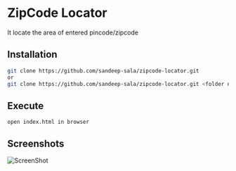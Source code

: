 # ZipCode Locator

It locate the area of entered pincode/zipcode

## Installation

```bash
git clone https://github.com/sandeep-sala/zipcode-locator.git
or
git clone https://github.com/sandeep-sala/zipcode-locator.git <folder name>
```


## Execute

```
open index.html in browser
```


## Screenshots

![ScreenShot]()

